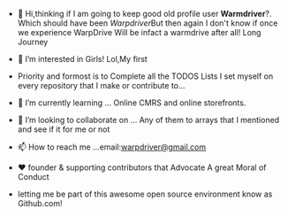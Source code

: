 - 👋 Hi,thinking if I am going to keep good old profile user **Warmdriver**?. Which 
should have been *Warpdriver*But then again I don't know if once we experience WarpDrive
Will be infact a warmdrive after all! Long Journey
- 👀 I’m interested in Girls! Lol,My first
- Priority and formost is to Complete all the TODOS Lists I set myself on every repository that I make or contribute to...
- 🌱 I’m currently learning ... Online CMRS and online storefronts.
- 💞️ I’m looking to collaborate on ... Any of them to arrays that I mentioned and see if it for me or not
- 📫 How to reach me ...email:warpdriver@gmail.com
- ❤️  founder & supporting contributors that Advocate A great Moral of Conduct
    
- letting me be part of this awesome open source environment know as Github.com!
<!---
Warmdriver/Warmdriver is a ✨ special ✨ repository because its `README.md` (this file) appears on your GitHub profile.
You can click the Preview link to take a look at your changes.
--->

